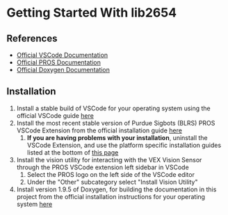 # Getting Started With lib2654

## References

* [Official VSCode Documentation](https://code.visualstudio.com/docs) 
* [Official PROS Documentation](https://pros.cs.purdue.edu/v5/index.html)
* [Official Doxygen Documentation](https://www.doxygen.nl/manual/index.html)

## Installation

1. Install a stable build of VSCode for your operating system using the official VSCode guide [here](https://code.visualstudio.com/docs/setup/setup-overview)
2. Install the most recent stable version of Purdue Sigbots (BLRS) PROS VSCode Extension from the official installation guide [here](https://pros.cs.purdue.edu/v5/getting-started/index.html)
	1. **If you are having problems with your installation**, uninstall the VSCode Extension, and use the platform specific installation guides listed at the bottom of [this page](https://pros.cs.purdue.edu/v5/getting-started/index.html#installation-guides)
3. Install the vision utility for interacting with the VEX Vision Sensor through the PROS VSCode extension left sidebar in VSCode
	1. Select the PROS logo on the left side of the VSCode editor
	2. Under the "Other" subcategory select "Install Vision Utility"
4. Install version 1.9.5 of Doxygen, for building the documentation in this project from the official installation instructions for your operating system [here](https://www.doxygen.nl/manual/install.html)
